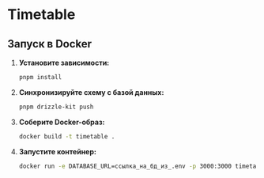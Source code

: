 # Timetable

## Запуск в Docker

1. **Установите зависимости:**
   ```sh
   pnpm install
   ```

2. **Синхронизируйте схему с базой данных:**
   ```sh
   pnpm drizzle-kit push
   ```

3. **Соберите Docker-образ:**
   ```sh
   docker build -t timetable .
   ```

4. **Запустите контейнер:**
   ```sh
   docker run -e DATABASE_URL=ссылка_на_бд_из_.env -p 3000:3000 timetable
   ```
